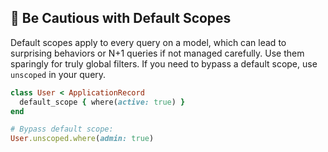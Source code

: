 ## 🛑 Be Cautious with Default Scopes

Default scopes apply to every query on a model, which can lead to surprising behaviors or N+1 queries if not managed carefully. Use them sparingly for truly global filters. If you need to bypass a default scope, use `unscoped` in your query.

```ruby
class User < ApplicationRecord
  default_scope { where(active: true) }
end

# Bypass default scope:
User.unscoped.where(admin: true)
```